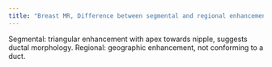 ```yaml
---
title: "Breast MR, Difference between segmental and regional enhancement"
---
```

Segmental: triangular enhancement with apex towards nipple, suggests ductal morphology. Regional: geographic enhancement, not conforming to a duct.

